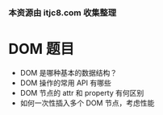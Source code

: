 ### 本资源由 itjc8.com 收集整理
# DOM 题目

- DOM 是哪种基本的数据结构？
- DOM 操作的常用 API 有哪些
- DOM 节点的 attr 和 property 有何区别
- 如何一次性插入多个 DOM 节点，考虑性能
